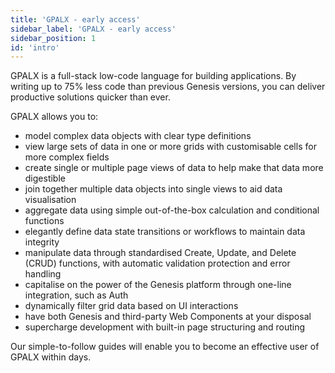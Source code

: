 ```yaml
---
title: 'GPALX - early access'
sidebar_label: 'GPALX - early access'
sidebar_position: 1
id: 'intro'
---
```


GPALX is a full-stack low-code language for building applications. By writing up to 75% less code than previous Genesis versions, you can deliver productive solutions quicker than ever.

GPALX allows you to:
- model complex data objects with clear type definitions
- view large sets of data in one or more grids with customisable cells for more complex fields
- create single or multiple page views of data to help make that data more digestible
- join together multiple data objects into single views to aid data visualisation
- aggregate data using simple out-of-the-box calculation and conditional functions
- elegantly define data state transitions or workflows to maintain data integrity
- manipulate data through standardised Create, Update, and Delete (CRUD) functions, with automatic validation protection and error handling
- capitalise on the power of the Genesis platform through one-line integration, such as Auth
- dynamically filter grid data based on UI interactions
- have both Genesis and third-party Web Components at your disposal
- supercharge development with built-in page structuring and routing

Our simple-to-follow guides will enable you to become an effective user of GPALX within days.
